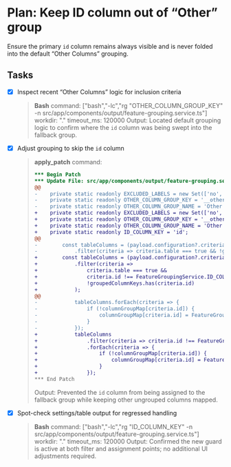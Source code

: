 # Plan: Keep ID column out of “Other” group

Ensure the primary `id` column remains always visible and is never folded into the default “Other Columns” grouping.

## Tasks

- [x] Inspect recent “Other Columns” logic for inclusion criteria
  > **Bash**
  > command: ["bash","-lc","rg \"OTHER_COLUMN_GROUP_KEY\" -n src/app/components/output/feature-grouping.service.ts"]
  > workdir: "."
  > timeout_ms: 120000
  > Output: Located default grouping logic to confirm where the `id` column was being swept into the fallback group.
- [x] Adjust grouping to skip the `id` column
  > **apply_patch**
  > command:
  > ```patch
  > *** Begin Patch
  > *** Update File: src/app/components/output/feature-grouping.service.ts
  > @@
  > -    private static readonly EXCLUDED_LABELS = new Set(['no', 'none', 'n/a']);
  > -    private static readonly OTHER_COLUMN_GROUP_KEY = '__other-columns__';
  > -    private static readonly OTHER_COLUMN_GROUP_NAME = 'Other Columns';
  > +    private static readonly EXCLUDED_LABELS = new Set(['no', 'none', 'n/a']);
  > +    private static readonly OTHER_COLUMN_GROUP_KEY = '__other-columns__';
  > +    private static readonly OTHER_COLUMN_GROUP_NAME = 'Other Columns';
  > +    private static readonly ID_COLUMN_KEY = 'id';
  > @@
  > -        const tableColumns = (payload.configuration?.criteria || [])
  > -            .filter(criteria => criteria.table === true && !groupedColumnKeys.has(criteria.id));
  > +        const tableColumns = (payload.configuration?.criteria || [])
  > +            .filter(criteria =>
  > +                criteria.table === true &&
  > +                criteria.id !== FeatureGroupingService.ID_COLUMN_KEY &&
  > +                !groupedColumnKeys.has(criteria.id)
  > +            );
  > @@
  > -            tableColumns.forEach(criteria => {
  > -                if (!columnGroupMap[criteria.id]) {
  > -                    columnGroupMap[criteria.id] = FeatureGroupingService.OTHER_COLUMN_GROUP_KEY;
  > -                }
  > -            });
  > +            tableColumns
  > +                .filter(criteria => criteria.id !== FeatureGroupingService.ID_COLUMN_KEY)
  > +                .forEach(criteria => {
  > +                    if (!columnGroupMap[criteria.id]) {
  > +                        columnGroupMap[criteria.id] = FeatureGroupingService.OTHER_COLUMN_GROUP_KEY;
  > +                    }
  > +                });
  > *** End Patch
  > ```
  > Output: Prevented the `id` column from being assigned to the fallback group while keeping other ungrouped columns mapped.
- [x] Spot-check settings/table output for regressed handling
  > **Bash**
  > command: ["bash","-lc","rg \"ID_COLUMN_KEY\" -n src/app/components/output/feature-grouping.service.ts"]
  > workdir: "."
  > timeout_ms: 120000
  > Output: Confirmed the new guard is active at both filter and assignment points; no additional UI adjustments required.
